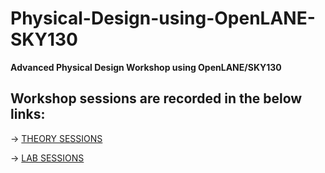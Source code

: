 

# Physical-Design-using-OpenLANE-SKY130
**Advanced Physical Design Workshop using OpenLANE/SKY130**




## Workshop sessions are recorded in the below links:

-> [THEORY SESSIONS](THEORY_SESSIONS.md)

-> [LAB SESSIONS](LAB_SESSIONS.md)


